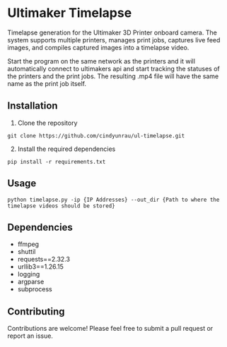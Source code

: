 # Ultimaker Timelapse
Timelapse generation for the Ultimaker 3D Printer onboard camera. The system supports multiple printers, manages print jobs, captures live feed images, and compiles captured images into a timelapse video.

Start the program on the same network as the printers and it will automatically connect to ultimakers api and start tracking the statuses of the printers and the print jobs. The resulting .mp4 file will have the same name as the print job itself. 
    
## Installation
1. Clone the repository
```
git clone https://github.com/cindyunrau/ul-timelapse.git
```
2. Install the required dependencies
```
pip install -r requirements.txt
```
## Usage  
    python timelapse.py -ip {IP Addresses} --out_dir {Path to where the timelapse videos should be stored}

## Dependencies

- ffmpeg
- shuttil
- requests==2.32.3
- urllib3==1.26.15
- logging
- argparse
- subprocess

## Contributing
Contributions are welcome! Please feel free to submit a pull request or report an issue.